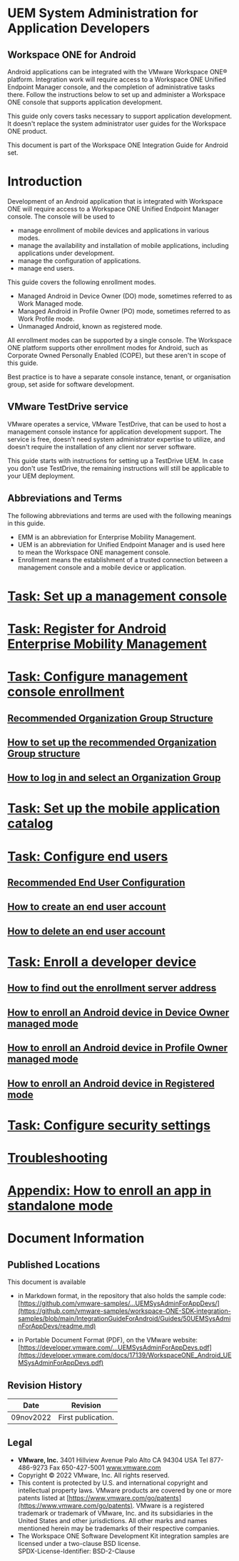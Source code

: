 # UEM System Administration for Application Developers
## Workspace ONE for Android
Android applications can be integrated with the VMware Workspace ONE® platform.
Integration work will require access to a Workspace ONE Unified Endpoint Manager
console, and the completion of administrative tasks there. Follow the
instructions below to set up and administer a Workspace ONE console that
supports application development.

This guide only covers tasks necessary to support application development. It
doesn't replace the system administrator user guides for the Workspace ONE
product.

This document is part of the Workspace ONE Integration Guide for Android set.

# Introduction
Development of an Android application that is integrated with Workspace ONE will
require access to a Workspace ONE Unified Endpoint Manager console. The console
will be used to

-   manage enrollment of mobile devices and applications in various modes.
-   manage the availability and installation of mobile applications, including
    applications under development.
-   manage the configuration of applications.
-   manage end users.

This guide covers the following enrollment modes.

-   Managed Android in Device Owner (DO) mode, sometimes referred to as Work
    Managed mode.
-   Managed Android in Profile Owner (PO) mode, sometimes referred to as Work
    Profile mode.
-   Unmanaged Android, known as registered mode.

All enrollment modes can be supported by a single console. The Workspace ONE
platform supports other enrollment modes for Android, such as Corporate Owned
Personally Enabled (COPE), but these aren't in scope of this guide.

Best practice is to have a separate console instance, tenant, or organisation
group, set aside for software development.

## VMware TestDrive service
VMware operates a service, VMware TestDrive, that can be used to host a
management console instance for application development support. The service is
free, doesn't need system administrator expertise to utilize, and doesn't
require the installation of any client nor server software.

This guide starts with instructions for setting up a TestDrive UEM. In case you
don't use TestDrive, the remaining instructions will still be applicable to your
UEM deployment.

## Abbreviations and Terms
The following abbreviations and terms are used with the following meanings in
this guide.

-   EMM is an abbreviation for Enterprise Mobility Management.
-   UEM is an abbreviation for Unified Endpoint Manager and is used here to mean
    the Workspace ONE management console.
-   Enrollment means the establishment of a trusted connection between a
    management console and a mobile device or application.

# [Task: Set up a management console](01Task_Set-up-a-management-console/readme.md)

# [Task: Register for Android Enterprise Mobility Management](02Task_Register-for-Android-Enterprise-Mobility-Management/readme.md)

# [Task: Configure management console enrollment](03Task_Configure-management-console-enrollment/readme.md)

## [Recommended Organization Group Structure](03Task_Configure-management-console-enrollment/01Recommended-Organization-Group-Structure/readme.md)

## [How to set up the recommended Organization Group structure](03Task_Configure-management-console-enrollment/02How-to-set-up-the-recommended-Organization-Group-structure/readme.md)

## [How to log in and select an Organization Group](03Task_Configure-management-console-enrollment/03How-to-log-in-and-select-an-Organization-Group/readme.md)

# [Task: Set up the mobile application catalog](04Task_Set-up-the-mobile-application-catalog/readme.md)

# [Task: Configure end users](05Task_Configure-end-users/readme.md)

## [Recommended End User Configuration](05Task_Configure-end-users/01Recommended-End-User-Configuration/readme.md)

## [How to create an end user account](05Task_Configure-end-users/02How-to-create-an-end-user-account/readme.md)

## [How to delete an end user account](05Task_Configure-end-users/03How-to-delete-an-end-user-account/readme.md)

# [Task: Enroll a developer device](06Task_Enroll-a-developer-device/readme.md)

## [How to find out the enrollment server address](06Task_Enroll-a-developer-device/01How-to-find-out-the-enrollment-server-address/readme.md)

## [How to enroll an Android device in Device Owner managed mode](06Task_Enroll-a-developer-device/02How-to-enroll-an-Android-device-in-Device-Owner-managed-mode/readme.md)

## [How to enroll an Android device in Profile Owner managed mode](06Task_Enroll-a-developer-device/03How-to-enroll-an-Android-device-in-Profile-Owner-managed-mode/readme.md)

## [How to enroll an Android device in Registered mode](06Task_Enroll-a-developer-device/04How-to-enroll-an-Android-device-in-Registered-mode/readme.md)

# [Task: Configure security settings](07Task_Configure-security-settings/readme.md)

# [Troubleshooting](13Troubleshooting/readme.md)

# [Appendix: How to enroll an app in standalone mode](14Appendix_How-to-enroll-an-app-in-standalone-mode/readme.md)

# Document Information
## Published Locations
This document is available

-   in Markdown format, in the repository that also holds the sample code:  
    [https://github.com/vmware-samples/...UEMSysAdminForAppDevs/](https://github.com/vmware-samples/workspace-ONE-SDK-integration-samples/blob/main/IntegrationGuideForAndroid/Guides/50UEMSysAdminForAppDevs/readme.md)

-   in Portable Document Format (PDF), on the VMware website:  
    [https://developer.vmware.com/...UEMSysAdminForAppDevs.pdf](https://developer.vmware.com/docs/17139/WorkspaceONE_Android_UEMSysAdminForAppDevs.pdf)

## Revision History
|Date     |Revision          |
|---------|------------------|
|09nov2022|First publication.|

## Legal
-   **VMware, Inc.** 3401 Hillview Avenue Palo Alto CA 94304 USA
    Tel 877-486-9273 Fax 650-427-5001 www.vmware.com
-   Copyright © 2022 VMware, Inc. All rights reserved.
-   This content is protected by U.S. and international copyright and
    intellectual property laws. VMware products are covered by one
    or more patents listed at
    [https://www.vmware.com/go/patents](https://www.vmware.com/go/patents).
    VMware is a registered trademark or trademark of VMware, Inc. and its
    subsidiaries in the United States and other jurisdictions. All other marks
    and names mentioned herein may be trademarks of their respective companies.
-   The Workspace ONE Software Development Kit integration samples are
    licensed under a two-clause BSD license.  
    SPDX-License-Identifier: BSD-2-Clause